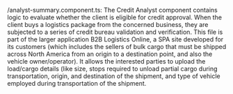 
/analyst-summary.component.ts: The Credit Analyst component contains logic to evaluate whether the client is eligible for credit approval. When the client buys a logistics package from the concerned business, they are subjected to a series of credit bureau validation and verification. This file is part of the larger application B2B Logistics Online, a SPA site developed for its customers (which includes the sellers of bulk cargo that must be shipped across North America from an origin to a destination point, and also the vehicle owner/operator). It allows the interested parties to upload the load/cargo details (like size, stops required to unload partial cargo during transportation, origin, and destination of the shipment, and type of vehicle employed during transportation of the shipment.

